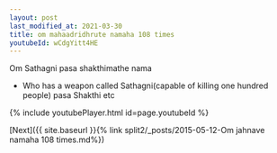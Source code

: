```yaml
---
layout: post
last_modified_at: 2021-03-30
title: om mahaadridhrute namaha 108 times
youtubeId: wCdgYitt4HE
---
```

 
 
Om Sathagni pasa shakthimathe nama 
 
 -  Who has a weapon called Sathagni(capable of killing one hundred people)   pasa  Shakthi etc  
 
  
 
  
 
 
 
 
 
 


{% include youtubePlayer.html id=page.youtubeId %}
 
[Next]({{ site.baseurl }}{% link  split2/_posts/2015-05-12-Om jahnave namaha 108 times.md%})
 
